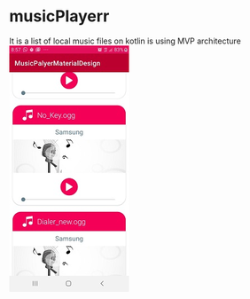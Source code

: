 # musicPlayerr
It is a list of local music files on kotlin is using MVP architecture
![Screenshot Dark](smalled.jpg)  
